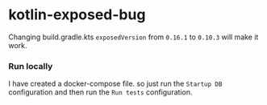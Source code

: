 # kotlin-exposed-bug

Changing build.gradle.kts `exposedVersion` from `0.16.1` to `0.10.3` will make it work. 


### Run locally
I have created a docker-compose file. so just run the `Startup DB` configuration and then run the `Run tests` configuration.
